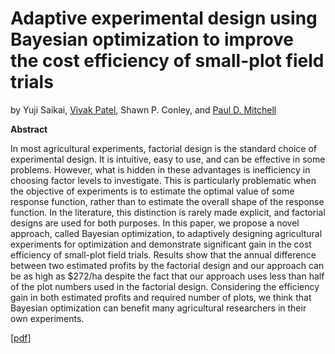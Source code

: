 # Adaptive experimental design using Bayesian optimization to improve the cost efficiency of small-plot field trials
by Yuji Saikai, [Vivak Patel](http://pages.stat.wisc.edu/~vrpatel6/), Shawn P. Conley, and [Paul D. Mitchell](https://aae.wisc.edu/faculty/pdmitchell/)

**Abstract**

In most agricultural experiments, factorial design is the standard choice of experimental design. It is intuitive, easy to use, and can be effective in some problems. However, what is hidden in these advantages is inefficiency in choosing factor levels to investigate. This is particularly problematic when the objective of experiments is to estimate the optimal value of some response function, rather than to estimate the overall shape of the response function. In the literature, this distinction is rarely made explicit, and factorial designs are used for both purposes. In this paper, we propose a novel approach, called Bayesian optimization, to adaptively designing agricultural experiments for optimization and demonstrate significant gain in the cost efficiency of small-plot field trials. Results show that the annual difference between two estimated profits by the factorial design and our approach can be as high as $272/ha despite the fact that our approach uses less than half of the plot numbers used in the factorial design. Considering the efficiency gain in both estimated profits and required number of plots, we think that Bayesian optimization can benefit many agricultural researchers in their own experiments.

[[pdf](aedbo.pdf)]
